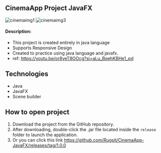 ## CinemaApp Project JavaFX
![cinemaimg1](https://github.com/user-attachments/assets/1e30321e-f721-49d4-a631-7399288adb20)
![cinemaimg3](https://github.com/user-attachments/assets/d3329ceb-46ca-4075-babf-5d6e3b813a81)

#### Description:

- This project is created entirely in java language
- Supports Responsive Design
- Created to practice using java language and javafx.
- ref: https://youtu.be/or8yeT8OOcg?si=aLu_BqehKBHe1_pd

## Technologies

- Java
- JavaFX
- Scene builder

## How to open project
1. Download the project from the GitHub repository.
2. After downloading, double-click the .jar file located inside the ```release``` folder to launch the application.
3. Or you can click this link https://github.com/Rugsit/CinemaApp-JavaFX/releases/tag/1.0.0
